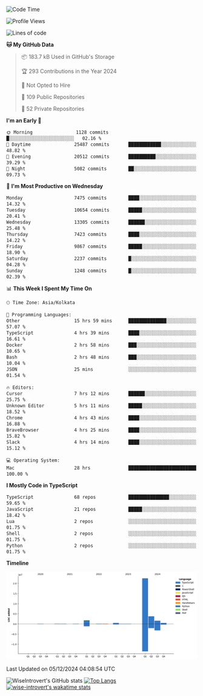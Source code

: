 <!--START_SECTION:waka-->
![Code Time](http://img.shields.io/badge/Code%20Time-1%2C925%20hrs%2058%20mins-blue)

![Profile Views](http://img.shields.io/badge/Profile%20Views-0-blue)

![Lines of code](https://img.shields.io/badge/From%20Hello%20World%20I%27ve%20Written-31.4%20million%20lines%20of%20code-blue)

**🐱 My GitHub Data** 

> 📦 183.7 kB Used in GitHub's Storage 
 > 
> 🏆 293 Contributions in the Year 2024
 > 
> 🚫 Not Opted to Hire
 > 
> 📜 109 Public Repositories 
 > 
> 🔑 52 Private Repositories 
 > 
**I'm an Early 🐤** 

```text
🌞 Morning                1128 commits        █░░░░░░░░░░░░░░░░░░░░░░░░   02.16 % 
🌆 Daytime                25487 commits       ████████████░░░░░░░░░░░░░   48.82 % 
🌃 Evening                20512 commits       ██████████░░░░░░░░░░░░░░░   39.29 % 
🌙 Night                  5082 commits        ██░░░░░░░░░░░░░░░░░░░░░░░   09.73 % 
```
📅 **I'm Most Productive on Wednesday** 

```text
Monday                   7475 commits        ████░░░░░░░░░░░░░░░░░░░░░   14.32 % 
Tuesday                  10654 commits       █████░░░░░░░░░░░░░░░░░░░░   20.41 % 
Wednesday                13305 commits       ██████░░░░░░░░░░░░░░░░░░░   25.48 % 
Thursday                 7423 commits        ████░░░░░░░░░░░░░░░░░░░░░   14.22 % 
Friday                   9867 commits        █████░░░░░░░░░░░░░░░░░░░░   18.90 % 
Saturday                 2237 commits        █░░░░░░░░░░░░░░░░░░░░░░░░   04.28 % 
Sunday                   1248 commits        █░░░░░░░░░░░░░░░░░░░░░░░░   02.39 % 
```


📊 **This Week I Spent My Time On** 

```text
🕑︎ Time Zone: Asia/Kolkata

💬 Programming Languages: 
Other                    15 hrs 59 mins      ██████████████░░░░░░░░░░░   57.07 % 
TypeScript               4 hrs 39 mins       ████░░░░░░░░░░░░░░░░░░░░░   16.61 % 
Docker                   2 hrs 58 mins       ███░░░░░░░░░░░░░░░░░░░░░░   10.65 % 
Bash                     2 hrs 48 mins       ███░░░░░░░░░░░░░░░░░░░░░░   10.04 % 
JSON                     25 mins             ░░░░░░░░░░░░░░░░░░░░░░░░░   01.54 % 

🔥 Editors: 
Cursor                   7 hrs 12 mins       ██████░░░░░░░░░░░░░░░░░░░   25.75 % 
Unknown Editor           5 hrs 11 mins       █████░░░░░░░░░░░░░░░░░░░░   18.52 % 
Chrome                   4 hrs 43 mins       ████░░░░░░░░░░░░░░░░░░░░░   16.88 % 
BraveBrowser             4 hrs 25 mins       ████░░░░░░░░░░░░░░░░░░░░░   15.82 % 
Slack                    4 hrs 14 mins       ████░░░░░░░░░░░░░░░░░░░░░   15.12 % 

💻 Operating System: 
Mac                      28 hrs              █████████████████████████   100.00 % 
```

**I Mostly Code in TypeScript** 

```text
TypeScript               68 repos            ███████████████░░░░░░░░░░   59.65 % 
JavaScript               21 repos            █████░░░░░░░░░░░░░░░░░░░░   18.42 % 
Lua                      2 repos             ░░░░░░░░░░░░░░░░░░░░░░░░░   01.75 % 
Shell                    2 repos             ░░░░░░░░░░░░░░░░░░░░░░░░░   01.75 % 
Python                   2 repos             ░░░░░░░░░░░░░░░░░░░░░░░░░   01.75 % 
```



**Timeline**

![Lines of Code chart](https://raw.githubusercontent.com/wise-introvert/wise-introvert/master/assets/bar_graph.png)


 Last Updated on 05/12/2024 04:08:54 UTC
<!--END_SECTION:waka-->

![WiseIntrovert's GitHub stats](https://github-readme-stats.vercel.app/api?username=wise-introvert&count_private=true&show_icons=true)
[![Top Langs](https://github-readme-stats.vercel.app/api/top-langs/?username=wise-introvert&langs_count=10)](https://github.com/anuraghazra/github-readme-stats)
[![wise-introvert's wakatime stats](https://github-readme-stats.vercel.app/api/wakatime?username=wiseintrovert)](https://github.com/anuraghazra/github-readme-stats)
